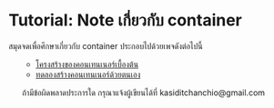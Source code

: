 <h1>Tutorial: Note เกี่ยวกับ container</h1>
<p><p>
สมุดจดเพื่อศึกษาเกี่ยวกับ container ประกอบไปด้วยเพจดังต่อไปนี้
<ul>
<ul>
<li><a href="https://github.com/kasidit/container-study/wiki/1.-โครงสร้างของคอนเทนเนอร์เบื้องต้น">โครงสร้างของคอนเทนเนอร์เบื้องต้น</a>
<li><a href="https://github.com/kasidit/container-study/wiki/2.-ทดลองสร้างคอนเทนเนอร์ด้วยตนเอง">ทดลองสร้างคอนเทนเนอร์ด้วยตนเอง</a>
</ul>
<p>
ถ้ามีข้อผิดพลาดประการใด กรุณาแจ้งผู้เขียนได้ที่ kasiditchanchio@gmail.com
</ul>
<p>

